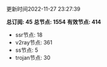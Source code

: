 更新时间2022-11-27 23:27:39

**总订阅: 45**
**总节点: 1554**
**有效节点: 414**
- ssr节点: 18
- v2ray节点: 361
- ss节点: 5
- trojan节点: 30
